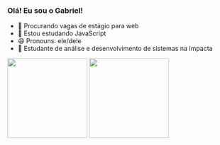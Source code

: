 ### Olá! Eu sou o Gabriel!

- 🔭 Procurando vagas de estágio para web
- 🌱 Estou estudando JavaScript
- 😄 Pronouns: ele/dele
- 📖 Estudante de análise e desenvolvimento de sistemas na Impacta

 <div>
    <img height="180em" src="https://github-readme-stats.vercel.app/api?username=gabrielrevolti&show_icons=true&theme=tokyonight&include_all_commits=true&count_private=true"/>
    <img height="180em" src="https://github-readme-stats.vercel.app/api/top-langs/? username=gabrielrevolti&layout-compact&langs_count=16&theme=tokyonight">
 </div>
